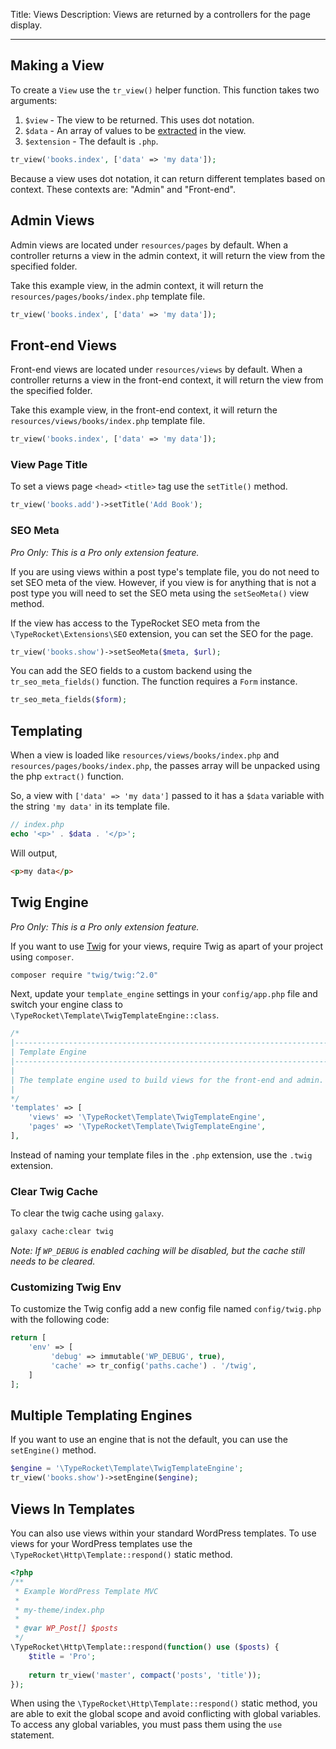Title: Views
Description: Views are returned by a controllers for the page display. 

---

## Making a View

To create a `View` use the `tr_view()` helper function. This function takes two arguments:

1. `$view` - The view to be returned. This uses dot notation.
2. `$data` - An array of values to be [extracted](http://php.net/manual/en/function.extract.php) in the view. 
3. `$extension` - The default is `.php`.

```php
tr_view('books.index', ['data' => 'my data']);
```

Because a view uses dot notation, it can return different templates based on context. These contexts are: "Admin" and "Front-end".

## Admin Views

Admin views are located under `resources/pages` by default. When a controller returns a view in the admin context, it will return the view from the specified folder.

Take this example view, in the admin context, it will return the `resources/pages/books/index.php` template file.

```php
tr_view('books.index', ['data' => 'my data']);
```

## Front-end Views

Front-end views are located under `resources/views` by default. When a controller returns a view in the front-end context, it will return the view from the specified folder.

Take this example view, in the front-end context, it will return the `resources/views/books/index.php` template file.

```php
tr_view('books.index', ['data' => 'my data']);
```

### View Page Title

To set a views page `<head>` `<title>` tag use the `setTitle()` method.

```php
tr_view('books.add')->setTitle('Add Book');
```

### SEO Meta

*Pro Only: This is a Pro only extension feature.*

If you are using views within a post type's template file, you do not need to set SEO meta of the view. However, if you view is for anything that is not a post type you will need to set the SEO meta using the `setSeoMeta()` view method.

If the view has access to the TypeRocket SEO meta from the `\TypeRocket\Extensions\SEO` extension, you can set the SEO for the page.

```php
tr_view('books.show')->setSeoMeta($meta, $url);
```

You can add the SEO fields to a custom backend using the `tr_seo_meta_fields()` function. The function requires a `Form` instance.

```php
tr_seo_meta_fields($form);
```

## Templating

When a view is loaded like `resources/views/books/index.php` and `resources/pages/books/index.php`, the passes array will be unpacked using the php `extract()` function.

So, a view with `['data' => 'my data']` passed to it has a `$data` variable with the string `'my data'` in its template file.

```php
// index.php
echo '<p>' . $data . '</p>';
```

Will output,

```html
<p>my data</p>
```

## Twig Engine

*Pro Only: This is a Pro only extension feature.*

If you want to use [Twig](https://twig.symfony.com/) for your views, require Twig as apart of your project using `composer`.

```bash
composer require "twig/twig:^2.0"
```

Next, update your `template_engine` settings in your `config/app.php` file and switch your engine class to `\TypeRocket\Template\TwigTemplateEngine::class`. 

```php
/*
|--------------------------------------------------------------------------
| Template Engine
|--------------------------------------------------------------------------
|
| The template engine used to build views for the front-end and admin.
|
*/
'templates' => [
    'views' => '\TypeRocket\Template\TwigTemplateEngine',
    'pages' => '\TypeRocket\Template\TwigTemplateEngine',
],
```

Instead of naming your template files in the `.php` extension, use the `.twig` extension.

### Clear Twig Cache

To clear the twig cache using `galaxy`.

```php
galaxy cache:clear twig
```

*Note: If `WP_DEBUG` is enabled caching will be disabled, but the cache still needs to be cleared.*

### Customizing Twig Env

To customize the Twig config add a new config file named `config/twig.php` with the following code:

```php
return [
    'env' => [
         'debug' => immutable('WP_DEBUG', true),
         'cache' => tr_config('paths.cache') . '/twig',
    ]
];
```

## Multiple Templating Engines

If you want to use an engine that is not the default, you can use the `setEngine()` method.

```php
$engine = '\TypeRocket\Template\TwigTemplateEngine';
tr_view('books.show')->setEngine($engine);
```

## Views In Templates

You can also use views within your standard WordPress templates. To use views for your WordPress templates use the `\TypeRocket\Http\Template::respond()` static method.

```php
<?php  
/**
 * Example WordPress Template MVC
 *
 * my-theme/index.php
 * 
 * @var WP_Post[] $posts  
 */  
\TypeRocket\Http\Template::respond(function() use ($posts) {  
    $title = 'Pro';  
  
    return tr_view('master', compact('posts', 'title'));  
});
```

When using the `\TypeRocket\Http\Template::respond()` static method, you are able to exit the global scope and avoid conflicting with global variables. To access any global variables, you must pass them using the `use` statement.